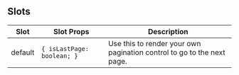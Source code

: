 <!-- This file is automatically generated, do not edit manually. -->

## Slots

| Slot | Slot Props | Description |
| --------- | ---- | ----------- |
| default | `{ isLastPage: boolean; }` | Use this to render your own pagination control to go to the next page. |
